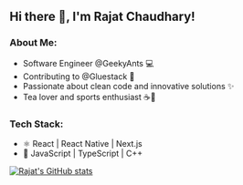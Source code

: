 ## Hi there 👋, I'm Rajat Chaudhary!

### About Me:

- Software Engineer @GeekyAnts 💻
- Contributing to @Gluestack 🔧
- Passionate about clean code and innovative solutions ✨
- Tea lover and sports enthusiast ☕️🏅

### Tech Stack:

- ⚛️ React | React Native | Next.js
- 🚀 JavaScript | TypeScript | C++

[![Rajat's GitHub stats](https://github-readme-stats.vercel.app/api?username=rajat693)](https://github.com/rajat693/github-readme-stats)

<!--
**rajat693/rajat693** is a ✨ _special_ ✨ repository because its `README.md` (this file) appears on your GitHub profile.

Here are some ideas to get you started:

- 🔭 I’m currently working on ...
- 🌱 I’m currently learning ...
- 👯 I’m looking to collaborate on ...
- 🤔 I’m looking for help with ...
- 💬 Ask me about ...
- 📫 How to reach me: ...
- 😄 Pronouns: ...
- ⚡ Fun fact: ...
-->
